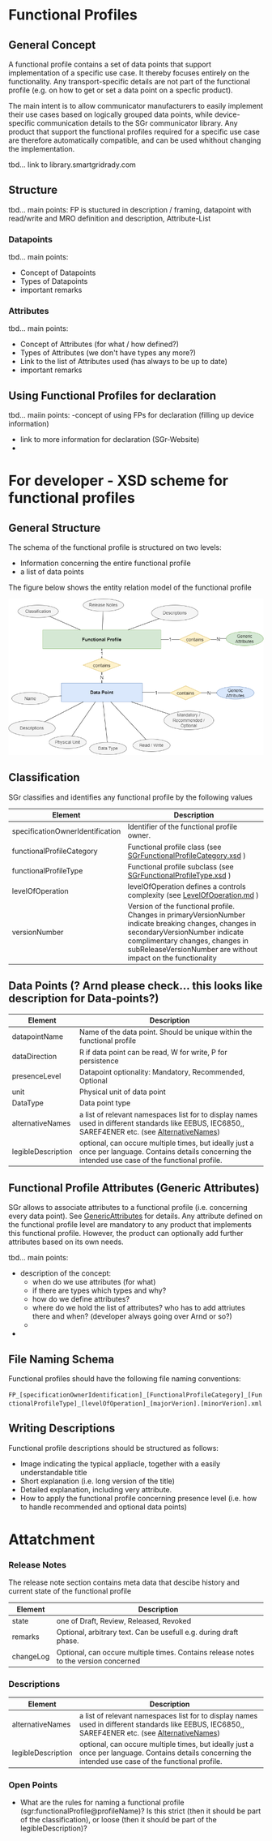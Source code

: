 # Functional Profiles

## General Concept

A functional profile contains a set of data points that support implementation of a specific use case. It thereby
focuses entirely on the functionality. Any transport-specific details are not part of the functional profile (e.g.
on how to get or set a data point on a specfic product).

The main intent is to allow communicator manufacturers to easily implement their use cases based on logically grouped data points, while device-specific communication details to the SGr communicator library. Any product that support the functional profiles required for a specific use case are therefore  automatically compatible, and can be used whithout changing the implementation.

tbd... link to library.smartgridrady.com


## Structure 
tbd... main points: 
FP is stuctured in description / framing, datapoint with read/write and MRO definition and description, Attribute-List

### Datapoints
tbd... main points: 
- Concept of Datapoints
- Types of Datapoints
- important remarks

### Attributes
tbd... main points: 
- Concept of Attributes (for what / how defined?) 
- Types of Attributes (we don't have types any more?)
- Link to the list of Attributes used (has always to be up to date)
- important remarks


## Using Functional Profiles for declaration 
tbd... maiin points: 
-concept of using FPs for declaration (filling up device information) 
- link to more information for declaration (SGr-Website)
- 

# For developer - XSD scheme for functional profiles

## General Structure
The schema of the functional profile is structured on two levels:
- Information concerning the entire functional profile
- a list of data points

The figure below shows the entity relation model of the functional profile

![Functional Profile Entity Relation](functionalProfile.drawio.png)

## Classification
SGr classifies and identifies any functional profile by the following values

| Element               | Description |
|-----------------------|-------------|
| specificationOwnerIdentification          | Identifier of the functional profile owner. |
| functionalProfileCategory | Functional profile class (see [SGrFunctionalProfileCategory.xsd](/SchemaDatabase/SGr/Generic/SGrFunctionalProfileCategory.xsd) ) |
| functionalProfileType       | Functional profile subclass (see [SGrFunctionalProfileType.xsd](/SchemaDatabase/SGr/Generic/SGrFunctionalProfileType.xsd) ) |
| levelOfOperation   | levelOfOperation defines a controls complexity  (see [LevelOfOperation.md](LevelOfOperation.md) ) |
| versionNumber         | Version of the functional profile. Changes in primaryVersionNumber indicate breaking changes, changes in secondaryVersionNumber indicate complimentary changes, changes in subReleaseVersionNumber are without impact on the functionality | 




## Data Points (? Arnd please check... this looks like description for Data-points?)
| Element     | Description |
|-------------|-------------|
| datapointName | Name of the data point. Should be unique within the functional profile |
| dataDirection | R if data point can be read, W for write, P for persistence |
| presenceLevel | Datapoint optionality: Mandatory, Recommended, Optional |
| unit | Physical unit of data point |
| DataType |  Data point type|
| alternativeNames | a list of relevant namespaces list for to display names used in different standards like EEBUS, IEC6850,, SAREF4ENER etc. (see [AlternativeNames](AlternativeNames.md))|
| legibleDescription | optional, can occure multiple times, but ideally just a once per language. Contains details concerning the intended use case of the functional profile. |

## Functional Profile Attributes (Generic Attributes) 

SGr allows to associate attributes to a functional profile (i.e. concerning every data point). See [GenericAttributes](GenericAttributes.md) for details. Any attribute defined on the functional profile level are mandatory to any product that implements this functional profile. However, the product can optionally add further attributes based on its own needs.

tbd... main points: 
- description of the concept:
    - when do we use attributes (for what)
    - if there are types which types and why?
    - how do we define attributes?
    - where do we hold the list of attributes? who has to add attriutes there and when? (developer always going over Arnd or so?)
    - 
- 

## File Naming Schema
Functional profiles should have the following file naming conventions:

`FP_[specificationOwnerIdentification]_[FunctionalProfileCategory]_[FunctionalProfileType]_[levelOfOperation]_[majorVerion].[minorVerion].xml`

## Writing Descriptions
Functional profile descriptions should be structured as follows:
- Image indicating the typical appliacle, together with a easily understandable title
- Short explanation (i.e. long version of the title)
- Detailed explanation, including very attribute.
- How to apply the functional profile concerning presence level (i.e. how to handle recommended and optional data points)

# Attatchment
### Release Notes
The release note section contains meta data that descibe history and current state of the functional profile

| Element   | Description |
|-----------|-------------|
| state     | one of Draft, Review, Released, Revoked |
| remarks   |  Optional, arbitrary text. Can be usefull e.g. during draft phase. |
| changeLog | Optional, can occure multiple times. Contains release notes to the version concerned |

### Descriptions
| Element     | Description |
|-------------|-------------|
| alternativeNames  | a list of relevant namespaces list for to display names used in different standards like EEBUS, IEC6850,, SAREF4ENER etc. (see [AlternativeNames](AlternativeNames.md))|
| legibleDescription | optional, can occure multiple times, but ideally just a once per language. Contains details concerning the intended use case of the functional profile. |


### Open Points 
- What are the rules for naming a functional profile (sgr:functionalProfile@profileName)? Is this strict (then it should be part of the classification), or loose (then it should be part of the legibleDescription)?
